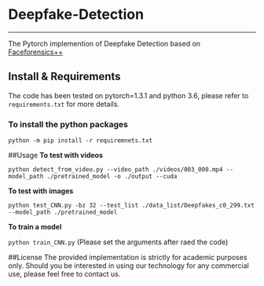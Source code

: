 # Deepfake-Detection
------------------
The Pytorch implemention of Deepfake Detection based on [Faceforensics++](https://github.com/ondyari/FaceForensics)
## Install & Requirements
The code has been tested on pytorch=1.3.1 and python 3.6, please refer to `requirements.txt` for more details.
### To install the python packages
`python -m pip install -r requiremnets.txt`

##Usage
**To test with videos**

`python detect_from_video.py --video_path ./videos/003_000.mp4 --model_path ./pretrained_model -o ./output --cuda`

**To test with images**

`python test_CNN.py -bz 32 --test_list ./data_list/Deepfakes_c0_299.txt --model_path ./pretrained_model`

**To train a model**

`python train_CNN.py`
(Please set the arguments after raed the code)

##License
The provided implementation is strictly for academic purposes only. Should you be interested in using our technology for any commercial use, please feel free to contact us.